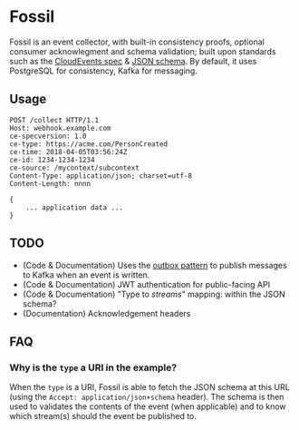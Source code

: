 # Fossil

Fossil is an event collector, with built-in consistency proofs, optional consumer acknowlegment and schema validation; 
built upon standards such as the [CloudEvents spec](https://github.com/cloudevents/spec) & [JSON schema](https://json-schema.org/). 
By default, it uses PostgreSQL for consistency, Kafka for messaging. 

## Usage

```
POST /collect HTTP/1.1
Host: webhook.example.com
ce-specversion: 1.0
ce-type: https://acme.com/PersonCreated
ce-time: 2018-04-05T03:56:24Z
ce-id: 1234-1234-1234
ce-source: /mycontext/subcontext
Content-Type: application/json; charset=utf-8
Content-Length: nnnn

{
    ... application data ...
}
```

## TODO

- (Code & Documentation) Uses the [outbox pattern](https://microservices.io/patterns/data/transactional-outbox.html) to publish messages to Kafka when an event is written.
- (Code & Documentation) JWT authentication for public-facing API
- (Code & Documentation) "Type to _streams_" mapping: within the JSON schema?
- (Documentation) Acknowledgement headers

## FAQ

### Why is the `type` a URI in the example?

When the `type` is a URI, Fossil is able to fetch the JSON schema at this URL (using the `Accept: application/json+schema` header). 
The schema is then used to validates the contents of the event (when applicable) and to know which stream(s)
should the event be published to.
